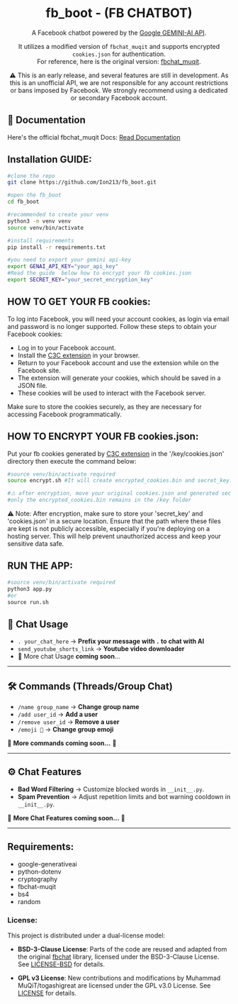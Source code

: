 <div align="center">

# fb_boot - (FB CHATBOT)

A Facebook chatbot powered by the [Google GEMINI-AI API](https://aistudio.google.com/app/apikey).

It utilizes a modified version of `fbchat_muqit` and supports encrypted `cookies.json` for authentication.  
For reference, here is the original version: [fbchat_muqit](https://github.com/togashigreat/fbchat-muqit?tab=BSD-3-Clause-2-ov-file).

⚠️ This is an early release, and several features are still in development. As this is an unofficial API, we are not responsible for any account restrictions or bans imposed by Facebook. We strongly recommend using a dedicated or secondary Facebook account.

</div>

## 📄 Documentation
Here's the official fbchat_muqit Docs:
    [Read Documentation](http://fbchat-muqit.rtfd.io/)

## Installation GUIDE:
```bash
#clone the repo
git clone https://github.com/Ion213/fb_boot.git

#open the fb_boot
cd fb_boot

#recommended to create your venv 
python3 -m venv venv
source venv/bin/activate

#install requirements
pip install -r requirements.txt

#you need to export your gemini api-key
export GENAI_API_KEY="your_api_key"
#Read the guide  below how to encrypt your fb cookies.json
export SECRET_KEY="your_secret_encryption_key"
```

## HOW TO GET YOUR FB cookies:
To log into Facebook, you will need your account cookies, as login via email and password is no longer supported. Follow these steps to obtain your Facebook cookies:

- Log in to your Facebook account.
- Install the [C3C extension](https://github.com/c3cbot/c3c-ufc-utility) in your browser.
- Return to your Facebook account and use the extension while on the Facebook site.
- The extension will generate your cookies, which should be saved in a JSON file.
- These cookies will be used to interact with the Facebook server.

Make sure to store the cookies securely, as they are necessary for accessing Facebook programmatically.


## HOW TO ENCRYPT YOUR FB cookies.json:
Put your fb cookies generated by [C3C extension](https://github.com/c3cbot/c3c-ufc-utility) in the '/key/cookies.json' directory then execute the command below:
```bash
#source venv/bin/activate required
source encrypt.sh #It will create encrypted_cookies.bin and secret_key.key

#⚠️ after encryption, move your original cookies.json and generated secret key in a secured PATH 
#only the encrypted_cookies.bin remains in the /key folder
```
⚠️ Note: After encryption, make sure to store your 'secret_key' and 'cookies.json' in a secure location. Ensure that the path where these files are kept is not publicly accessible, especially if you're deploying on a hosting server. This will help prevent unauthorized access and keep your sensitive data safe.

## RUN THE APP:
```python
#source venv/bin/activate required
python3 app.py
#or
source run.sh
```

## 💬 Chat Usage  
- `. your_chat_here` → **Prefix your message with `.` to chat with AI** 
- `send_youtube_shorts_link` → **Youtube video downloader**  
- 🚀 More chat Usage **coming soon**...  
---

## 🛠️ Commands (Threads/Group Chat)  

- `/name group_name` → **Change group name**  
- `/add user_id` → **Add a user**  
- `/remove user_id` → **Remove a user**  
- `/emoji 🤖` → **Change group emoji**  

🔹 **More commands coming soon...** 🚀  

---

## ⚙️ Chat Features  

- **Bad Word Filtering** → Customize blocked words in `__init__.py`.  
- **Spam Prevention** → Adjust repetition limits and bot warning cooldown in `__init__.py`.  

🔹 **More Chat Features coming soon...** 🚀  

---

## Requirements:
- google-generativeai
- python-dotenv
- cryptography
- fbchat-muqit
- bs4
- random

### License:

This project is distributed under a dual-license model:

- **BSD-3-Clause License**: Parts of the code are reused and adapted from the original [fbchat](https://github.com/fbchat-dev/fbchat) library, licensed under the BSD-3-Clause License. 
  See [LICENSE-BSD](./LICENSE-BSD.md) for details.

- **GPL v3 License**: New contributions and modifications by Muhammad MuQiT/togashigreat are licensed under the GPL v3.0 License.
See [LICENSE](./LICENSE.md) for details.

